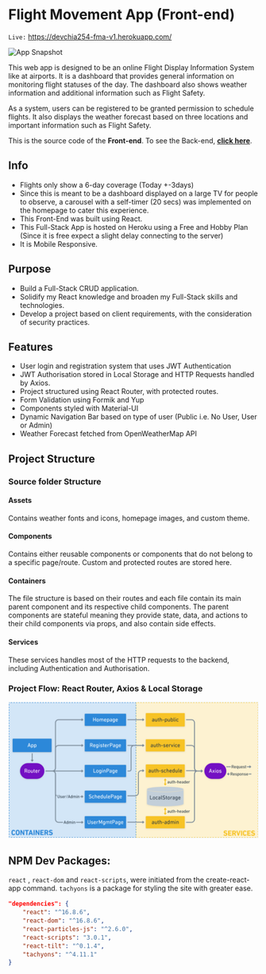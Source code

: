# Flight Movement App (Front-end)

`Live:` https://devchia254-fma-v1.herokuapp.com/

![App Snapshot](./readme_assets/homepage.gif)

This web app is designed to be an online Flight Display Information System like at airports. It is a dashboard that provides general information on monitoring flight statuses of the day. The dashboard also shows weather information and additional information such as Flight Safety.

As a system, users can be registered to be granted permission to schedule flights. It also displays the weather forecast based on three locations and important information such as Flight Safety.

This is the source code of the **Front-end**.
To see the Back-end, [**click here**](https://github.com/devchia254/facedetection-api).

## Info

- Flights only show a 6-day coverage (Today +-3days)
- Since this is meant to be a dashboard displayed on a large TV for people to observe, a carousel with a self-timer (20 secs) was implemented on the homepage to cater this experience.
- This Front-End was built using React.
- This Full-Stack App is hosted on Heroku using a Free and Hobby Plan (Since it is free expect a slight delay connecting to the server)
- It is Mobile Responsive.

## Purpose

- Build a Full-Stack CRUD application.
- Solidify my React knowledge and broaden my Full-Stack skills and technologies.
- Develop a project based on client requirements, with the consideration of security practices.

## Features

- User login and registration system that uses JWT Authentication
- JWT Authorisation stored in Local Storage and HTTP Requests handled by Axios.
- Project structured using React Router, with protected routes.
- Form Validation using Formik and Yup
- Components styled with Material-UI
- Dynamic Navigation Bar based on type of user (Public i.e. No User, User or Admin)
- Weather Forecast fetched from OpenWeatherMap API

## Project Structure

### Source folder Structure

#### Assets

Contains weather fonts and icons, homepage images, and custom theme.

#### Components

Contains either reusable components or components that do not belong to a specific page/route. Custom and protected routes are stored here.

#### Containers

The file structure is based on their routes and each file contain its main parent component and its respective child components. The parent components are stateful meaning they provide state, data, and actions to their child components via props, and also contain side effects.

#### Services

These services handles most of the HTTP requests to the backend, including Authentication and Authorisation.

### Project Flow: React Router, Axios & Local Storage

![Router & Axios Flow](./readme_assets/routerandaxios.png)

## NPM Dev Packages:

`react` , `react-dom` and `react-scripts`, were initiated from the create-react-app command.
`tachyons` is a package for styling the site with greater ease.

```json
"dependencies": {
    "react": "^16.8.6",
    "react-dom": "^16.8.6",
    "react-particles-js": "^2.6.0",
    "react-scripts": "3.0.1",
    "react-tilt": "^0.1.4",
    "tachyons": "^4.11.1"
}
```
